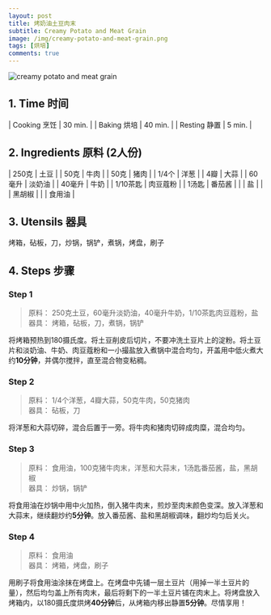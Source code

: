 ```yaml
---
layout: post
title: 烤奶油土豆肉末
subtitle: Creamy Potato and Meat Grain
image: /img/creamy-potato-and-meat-grain.png
tags: [烘培]
comments: true
---
```


![creamy potato and meat grain](https://uraplutonium.github.io/open-recipe/img/creamy-potato-and-meat-grain.png)

## 1. Time 时间

| Cooking 烹饪 | 30 min. |
| Baking 烘培  | 40 min. |
| Resting 静置 | 5 min.  |

## 2. Ingredients 原料 (2人份)

| 250克    | 土豆     |
| 50克     | 牛肉     |
| 50克     | 猪肉     |
| 1/4个    | 洋葱     |
| 4瓣      | 大蒜     |
| 60毫升   | 淡奶油   |
| 40毫升   | 牛奶     |
| 1/10茶匙 | 肉豆蔻粉 |
| 1汤匙    | 番茄酱   |
|          | 盐       |
|          | 黑胡椒   |
|          | 食用油   |

## 3. Utensils 器具

烤箱，砧板，刀，炒锅，锅铲，煮锅，烤盘，刷子

## 4. Steps 步骤

### Step 1
> 原料： 250克土豆，60毫升淡奶油，40毫升牛奶，1/10茶匙肉豆蔻粉，盐  
> 器具： 烤箱，砧板，刀，煮锅，锅铲

将烤箱预热到180摄氏度。将土豆削皮后切片，不要冲洗土豆片上的淀粉。将土豆片和淡奶油、牛奶、肉豆蔻粉和一小撮盐放入煮锅中混合均匀，开盖用中低火煮大约**10分钟**，并偶尔搅拌，直至混合物变粘稠。

### Step 2
> 原料： 1/4个洋葱，4瓣大蒜，50克牛肉，50克猪肉  
> 器具： 砧板，刀

将洋葱和大蒜切碎，混合后置于一旁。将牛肉和猪肉切碎成肉糜，混合均匀。

### Step 3
> 原料： 食用油，100克猪牛肉末，洋葱和大蒜末，1汤匙番茄酱，盐，黑胡椒  
> 器具： 炒锅，锅铲

将食用油在炒锅中用中火加热，倒入猪牛肉末，煎炒至肉末颜色变深。放入洋葱和大蒜末，继续翻炒约**5分钟**。放入番茄酱、盐和黑胡椒调味，翻炒均匀后关火。

### Step 4
> 原料： 食用油  
> 器具： 烤箱，烤盘，刷子

用刷子将食用油涂抹在烤盘上。在烤盘中先铺一层土豆片（用掉一半土豆片的量），然后均匀盖上所有肉末，最后将剩下的一半土豆片铺在肉末上。将烤盘放入烤箱内，以180摄氏度烘烤**40分钟**后，从烤箱内移出静置**5分钟**。尽情享用！
